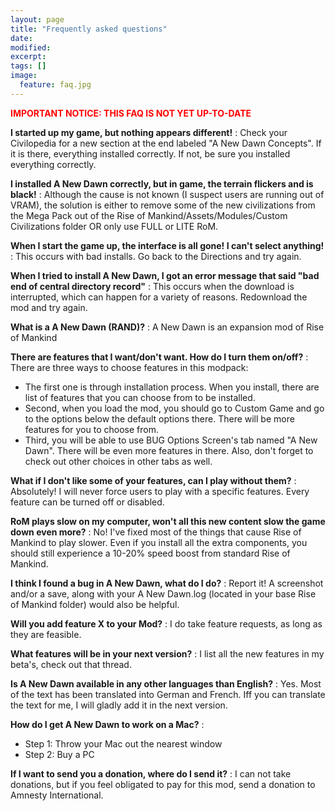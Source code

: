 ```yaml
---
layout: page
title: "Frequently asked questions"
date: 
modified:
excerpt:
tags: []
image:
  feature: faq.jpg
---
```


<p style='color:red'><strong>IMPORTANT NOTICE: THIS FAQ IS NOT YET UP-TO-DATE</strong></p>

**I started up my game, but nothing appears different!**
: Check your Civilopedia for a new section at the end labeled "A New Dawn Concepts". If it is there, everything installed correctly. If not, be sure you installed everything correctly.

**I installed A New Dawn correctly, but in game, the terrain flickers and is black!**
: Although the cause is not known (I suspect users are running out of VRAM), the solution is either to remove some of the new civilizations from the Mega Pack out of the Rise of Mankind/Assets/Modules/Custom Civilizations folder OR only use FULL or LITE RoM.

**When I start the game up, the interface is all gone! I can't select anything!**
: This occurs with bad installs. Go back to the Directions and try again.

**When I tried to install A New Dawn, I got an error message that said "bad end of central directory record"**
: This occurs when the download is interrupted, which can happen for a variety of reasons. Redownload the mod and try again.

**What is a A New Dawn (RAND)?**
: A New Dawn is an expansion mod of Rise of Mankind

**There are features that I want/don't want. How do I turn them on/off?**
: There are three ways to choose features in this modpack:

- The first one is through installation process. When you install, there are list of features that you can choose from to be installed.
- Second, when you load the mod, you should go to Custom Game and go to the options below the default options there. There will be more features for you to choose from.
- Third, you will be able to use BUG Options Screen's tab named "A New Dawn". There will be even more features in there. Also, don't forget to check out other choices in other tabs as well.

**What if I don't like some of your features, can I play without them?**
: Absolutely! I will never force users to play with a specific features. Every feature can be turned off or disabled.

**RoM plays slow on my computer, won't all this new content slow the game down even more?**
: No! I've fixed most of the things that cause Rise of Mankind to play slower. Even if you install all the extra components, you should still experience a 10-20% speed boost from standard Rise of Mankind.

**I think I found a bug in A New Dawn, what do I do?**
: Report it! A screenshot and/or a save, along with your A New Dawn.log (located in your base Rise of Mankind folder) would also be helpful.

**Will you add feature X to your Mod?**
:  I do take feature requests, as long as they are feasible.

**What features will be in your next version?**
: I list all the new features in my beta's, check out that thread.

**Is A New Dawn available in any other languages than English?**
: Yes. Most of the text has been translated into German and French. Iff you can translate the text for me, I will gladly add it in the next version.

**How do I get A New Dawn to work on a Mac?**
: 
- Step 1: Throw your Mac out the nearest window
- Step 2: Buy a PC

**If I want to send you a donation, where do I send it?**
: I can not take donations, but if you feel obligated to pay for this mod, send a donation to Amnesty International.
